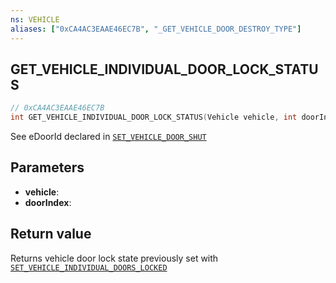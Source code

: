 ```yaml
---
ns: VEHICLE
aliases: ["0xCA4AC3EAAE46EC7B", "_GET_VEHICLE_DOOR_DESTROY_TYPE"]
---
```

## GET_VEHICLE_INDIVIDUAL_DOOR_LOCK_STATUS

```c
// 0xCA4AC3EAAE46EC7B
int GET_VEHICLE_INDIVIDUAL_DOOR_LOCK_STATUS(Vehicle vehicle, int doorIndex);
```

See eDoorId declared in [`SET_VEHICLE_DOOR_SHUT`](#_0x93D9BD300D7789E5)

## Parameters
* **vehicle**: 
* **doorIndex**: 

## Return value
Returns vehicle door lock state previously set with [`SET_VEHICLE_INDIVIDUAL_DOORS_LOCKED`](#_0xBE70724027F85BCD)